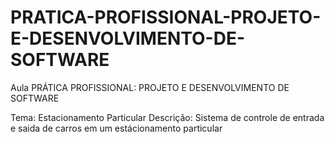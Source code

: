 # PRATICA-PROFISSIONAL-PROJETO-E-DESENVOLVIMENTO-DE-SOFTWARE
Aula PRÁTICA PROFISSIONAL: PROJETO E DESENVOLVIMENTO DE SOFTWARE

Tema: Estacionamento Particular
Descrição: 
Sistema de controle de entrada e saida de carros em um estácionamento particular
